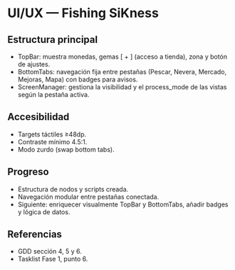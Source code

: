 # UI/UX — Fishing SiKness

## Estructura principal
- TopBar: muestra monedas, gemas [ + ] (acceso a tienda), zona y botón de ajustes.
- BottomTabs: navegación fija entre pestañas (Pescar, Nevera, Mercado, Mejoras, Mapa) con badges para avisos.
- ScreenManager: gestiona la visibilidad y el process_mode de las vistas según la pestaña activa.

## Accesibilidad
- Targets táctiles ≥48dp.
- Contraste mínimo 4.5:1.
- Modo zurdo (swap bottom tabs).

## Progreso
- Estructura de nodos y scripts creada.
- Navegación modular entre pestañas conectada.
- Siguiente: enriquecer visualmente TopBar y BottomTabs, añadir badges y lógica de datos.

## Referencias
- GDD sección 4, 5 y 6.
- Tasklist Fase 1, punto 6.
